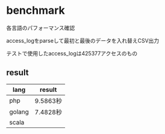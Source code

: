 # benchmark
各言語のパフォーマンス確認  

access_logをparseして最初と最後のデータを入れ替えCSV出力

テストで使用したaccess_logは425377アクセスのもの

## result
| lang   | result   |
|--------|----------|
| php    | 9.5863秒 |
| golang | 7.4828秒 |
| scala  |          |
